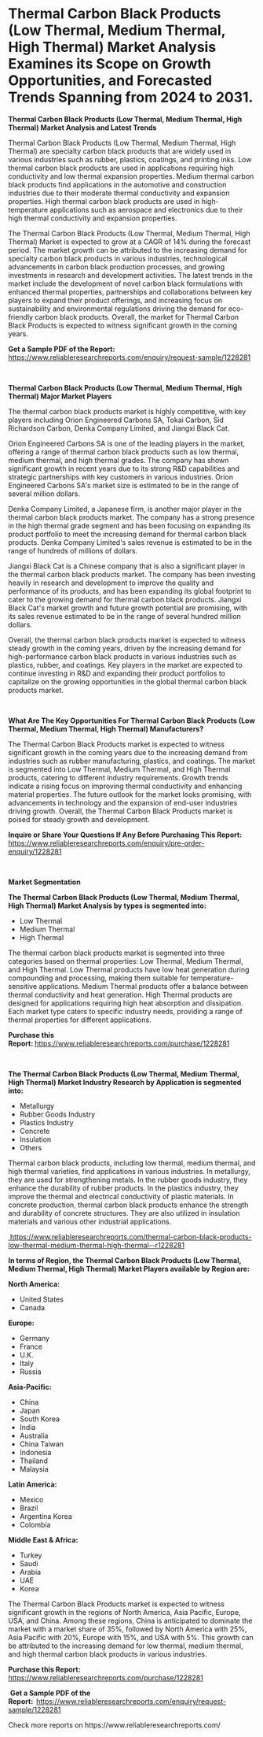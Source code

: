 <p><h1>Thermal Carbon Black Products (Low Thermal, Medium Thermal, High Thermal) Market Analysis Examines its Scope on Growth Opportunities, and Forecasted Trends Spanning from 2024 to 2031.</h1></p><p><strong>Thermal Carbon Black Products (Low Thermal, Medium Thermal, High Thermal) Market Analysis and Latest Trends</strong></p>
<p><p>Thermal Carbon Black Products (Low Thermal, Medium Thermal, High Thermal) are specialty carbon black products that are widely used in various industries such as rubber, plastics, coatings, and printing inks. Low thermal carbon black products are used in applications requiring high conductivity and low thermal expansion properties. Medium thermal carbon black products find applications in the automotive and construction industries due to their moderate thermal conductivity and expansion properties. High thermal carbon black products are used in high-temperature applications such as aerospace and electronics due to their high thermal conductivity and expansion properties.</p><p>The Thermal Carbon Black Products (Low Thermal, Medium Thermal, High Thermal) Market is expected to grow at a CAGR of 14% during the forecast period. The market growth can be attributed to the increasing demand for specialty carbon black products in various industries, technological advancements in carbon black production processes, and growing investments in research and development activities. The latest trends in the market include the development of novel carbon black formulations with enhanced thermal properties, partnerships and collaborations between key players to expand their product offerings, and increasing focus on sustainability and environmental regulations driving the demand for eco-friendly carbon black products. Overall, the market for Thermal Carbon Black Products is expected to witness significant growth in the coming years.</p></p>
<p><strong>Get a Sample PDF of the Report:&nbsp;</strong> <a href="https://www.reliableresearchreports.com/enquiry/request-sample/1228281">https://www.reliableresearchreports.com/enquiry/request-sample/1228281</a></p>
<p>&nbsp;</p>
<p><strong>Thermal Carbon Black Products (Low Thermal, Medium Thermal, High Thermal) Major Market Players</strong></p>
<p><p>The thermal carbon black products market is highly competitive, with key players including Orion Engineered Carbons SA, Tokai Carbon, Sid Richardson Carbon, Denka Company Limited, and Jiangxi Black Cat. </p><p>Orion Engineered Carbons SA is one of the leading players in the market, offering a range of thermal carbon black products such as low thermal, medium thermal, and high thermal grades. The company has shown significant growth in recent years due to its strong R&D capabilities and strategic partnerships with key customers in various industries. Orion Engineered Carbons SA's market size is estimated to be in the range of several million dollars.</p><p>Denka Company Limited, a Japanese firm, is another major player in the thermal carbon black products market. The company has a strong presence in the high thermal grade segment and has been focusing on expanding its product portfolio to meet the increasing demand for thermal carbon black products. Denka Company Limited's sales revenue is estimated to be in the range of hundreds of millions of dollars.</p><p>Jiangxi Black Cat is a Chinese company that is also a significant player in the thermal carbon black products market. The company has been investing heavily in research and development to improve the quality and performance of its products, and has been expanding its global footprint to cater to the growing demand for thermal carbon black products. Jiangxi Black Cat's market growth and future growth potential are promising, with its sales revenue estimated to be in the range of several hundred million dollars.</p><p>Overall, the thermal carbon black products market is expected to witness steady growth in the coming years, driven by the increasing demand for high-performance carbon black products in various industries such as plastics, rubber, and coatings. Key players in the market are expected to continue investing in R&D and expanding their product portfolios to capitalize on the growing opportunities in the global thermal carbon black products market.</p></p>
<p>&nbsp;</p>
<p><strong>What Are The Key Opportunities For Thermal Carbon Black Products (Low Thermal, Medium Thermal, High Thermal) Manufacturers?</strong></p>
<p><p>The Thermal Carbon Black Products market is expected to witness significant growth in the coming years due to the increasing demand from industries such as rubber manufacturing, plastics, and coatings. The market is segmented into Low Thermal, Medium Thermal, and High Thermal products, catering to different industry requirements. Growth trends indicate a rising focus on improving thermal conductivity and enhancing material properties. The future outlook for the market looks promising, with advancements in technology and the expansion of end-user industries driving growth. Overall, the Thermal Carbon Black Products market is poised for steady growth and development.</p></p>
<p><strong>Inquire or Share Your Questions If Any Before Purchasing This Report:</strong> <a href="https://www.reliableresearchreports.com/enquiry/pre-order-enquiry/1228281">https://www.reliableresearchreports.com/enquiry/pre-order-enquiry/1228281</a></p>
<p>&nbsp;</p>
<p><strong>Market Segmentation</strong></p>
<p><strong>The Thermal Carbon Black Products (Low Thermal, Medium Thermal, High Thermal) Market Analysis by types is segmented into:</strong></p>
<p><ul><li>Low Thermal</li><li>Medium Thermal</li><li>High Thermal</li></ul></p>
<p><p>The thermal carbon black products market is segmented into three categories based on thermal properties: Low Thermal, Medium Thermal, and High Thermal. Low Thermal products have low heat generation during compounding and processing, making them suitable for temperature-sensitive applications. Medium Thermal products offer a balance between thermal conductivity and heat generation. High Thermal products are designed for applications requiring high heat absorption and dissipation. Each market type caters to specific industry needs, providing a range of thermal properties for different applications.</p></p>
<p><strong>Purchase this Report:&nbsp;</strong><a href="https://www.reliableresearchreports.com/purchase/1228281">https://www.reliableresearchreports.com/purchase/1228281</a></p>
<p>&nbsp;</p>
<p><strong>The Thermal Carbon Black Products (Low Thermal, Medium Thermal, High Thermal) Market Industry Research by Application is segmented into:</strong></p>
<p><ul><li>Metallurgy</li><li>Rubber Goods Industry</li><li>Plastics Industry</li><li>Concrete</li><li>Insulation</li><li>Others</li></ul></p>
<p><p>Thermal carbon black products, including low thermal, medium thermal, and high thermal varieties, find applications in various industries. In metallurgy, they are used for strengthening metals. In the rubber goods industry, they enhance the durability of rubber products. In the plastics industry, they improve the thermal and electrical conductivity of plastic materials. In concrete production, thermal carbon black products enhance the strength and durability of concrete structures. They are also utilized in insulation materials and various other industrial applications.</p></p>
<p><a href="https://www.reliableresearchreports.com/thermal-carbon-black-products-low-thermal-medium-thermal-high-thermal--r1228281">&nbsp;https://www.reliableresearchreports.com/thermal-carbon-black-products-low-thermal-medium-thermal-high-thermal--r1228281</a></p>
<p><strong>In terms of Region, the Thermal Carbon Black Products (Low Thermal, Medium Thermal, High Thermal) Market Players available by Region are:</strong></p>
<p>
    <p> <strong> North America: </strong>
        <ul>
            <li>United States</li>
            <li>Canada</li>
        </ul>
        </p> 
    <p> <strong> Europe: </strong>
        <ul>
            <li>Germany</li>
            <li>France</li>
            <li>U.K.</li>
            <li>Italy</li>
            <li>Russia</li>
        </ul>
        </p> 
    <p> <strong> Asia-Pacific: </strong>
        <ul>
            <li>China</li>
            <li>Japan</li>
            <li>South Korea</li>
            <li>India</li>
            <li>Australia</li>
            <li>China Taiwan</li>
            <li>Indonesia</li>
            <li>Thailand</li>
            <li>Malaysia</li>
        </ul>
        </p> 
    <p> <strong> Latin America: </strong>
        <ul>
            <li>Mexico</li>
            <li>Brazil</li>
            <li>Argentina Korea</li>
            <li>Colombia</li>
        </ul>
        </p> 
    <p> <strong> Middle East & Africa: </strong>
        <ul>
            <li>Turkey</li>
            <li>Saudi</li>
            <li>Arabia</li>
            <li>UAE</li>
            <li>Korea</li>
        </ul>
    </p>
    </p>
<p><p>The Thermal Carbon Black Products market is expected to witness significant growth in the regions of North America, Asia Pacific, Europe, USA, and China. Among these regions, China is anticipated to dominate the market with a market share of 35%, followed by North America with 25%, Asia Pacific with 20%, Europe with 15%, and USA with 5%. This growth can be attributed to the increasing demand for low thermal, medium thermal, and high thermal carbon black products in various industries.</p></p>
<p><strong>Purchase this Report: </strong><a href="https://www.reliableresearchreports.com/purchase/1228281">https://www.reliableresearchreports.com/purchase/1228281</a></p>
<p>&nbsp;<strong>Get a Sample PDF of the Report:&nbsp;&nbsp;</strong><a href="https://www.reliableresearchreports.com/enquiry/request-sample/1228281">https://www.reliableresearchreports.com/enquiry/request-sample/1228281</a></p>
<p><strong></strong></p>
<p>Check more reports on https://www.reliableresearchreports.com/</p>